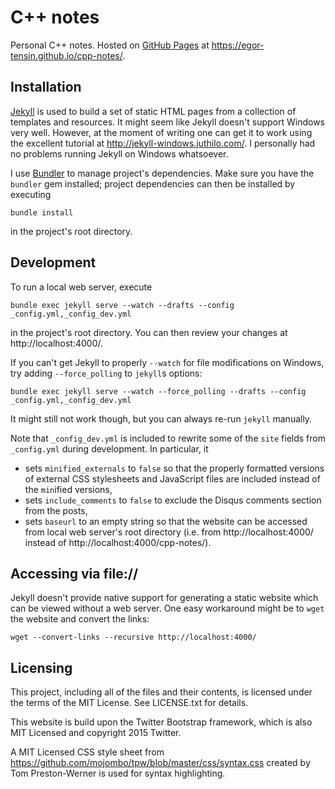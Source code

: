 # C++ notes

Personal C++ notes.
Hosted on [GitHub Pages](https://pages.github.com) at
https://egor-tensin.github.io/cpp-notes/.

## Installation

[Jekyll](http://jekyllrb.com/) is used to build a set of static HTML pages from
a collection of templates and resources.
It might seem like Jekyll doesn't support Windows very well.
However, at the moment of writing one can get it to work using the excellent
tutorial at http://jekyll-windows.juthilo.com/.
I personally had no problems running Jekyll on Windows whatsoever.

I use [Bundler](http://bundler.io/) to manage project's dependencies.
Make sure you have the `bundler` gem installed; project dependencies can then
be installed by executing

    bundle install

in the project's root directory.

## Development

To run a local web server, execute

    bundle exec jekyll serve --watch --drafts --config _config.yml,_config_dev.yml

in the project's root directory.
You can then review your changes at http://localhost:4000/.

If you can't get Jekyll to properly `--watch` for file modifications on
Windows, try adding `--force_polling` to `jekyll`s options:

    bundle exec jekyll serve --watch --force_polling --drafts --config _config.yml,_config_dev.yml

It might still not work though, but you can always re-run `jekyll` manually.

Note that `_config_dev.yml` is included to rewrite some of the `site` fields
from `_config.yml` during development.
In particular, it

* sets `minified_externals` to `false` so that the properly formatted versions
  of external CSS stylesheets and JavaScript files are included instead of the
  `min`ified versions,
* sets `include_comments` to `false` to exclude the Disqus comments section
  from the posts,
* sets `baseurl` to an empty string so that the website can be accessed from
  local web server's root directory (i.e. from http://localhost:4000/ instead
  of http://localhost:4000/cpp-notes/).

## Accessing via file://

Jekyll doesn't provide native support for generating a static website which can
be viewed without a web server.
One easy workaround might be to `wget` the website and convert the links:

    wget --convert-links --recursive http://localhost:4000/

## Licensing

This project, including all of the files and their contents, is licensed under
the terms of the MIT License.
See LICENSE.txt for details.

This website is build upon the Twitter Bootstrap framework, which is also MIT
Licensed and copyright 2015 Twitter.

A MIT Licensed CSS style sheet from
https://github.com/mojombo/tpw/blob/master/css/syntax.css created by Tom
Preston-Werner is used for syntax highlighting.

